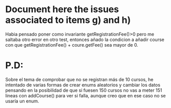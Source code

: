# Document here the issues associated to items g) and h)
Habia pensado poner como invariante getRegistrationFee()>0 pero me saltaba otro error en otro test, entonces añado la condicion a añadir course con que getRegistrationFee() + coure.getFee() sea mayor de 0.


# P.D:
Sobre el tema de comprobar que no se registran más de 10 cursos, he intentado de varias formas de crear enums aleatorios y cambiar los datos pensando
en la posibilidad de que si fuesen 150 cursos no vas a meter 151 lineas con addCourse() para ver si falla, aunque creo que en ese caso no se usaría un enum.